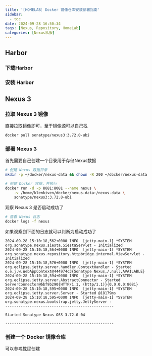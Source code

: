 ```yaml
---
title: '[HOMELAB] Docker 镜像仓库安装部署指南'
sidebar:
  - toc
date: 2024-09-28 16:50:34
tags: [Nexus, Repository, HomeLab]
categories: [Nexus私服]
---
```


## Harbor

### 下载Harbor

### 安装 Harbor

## Nexus 3

### 拉取 Nexus 3 镜像

直接拉取镜像即可，至于镜像源可以自己找
```bash
docker pull sonatype/nexus3:3.72.0-ubi
```

### 部署 Nexus 3

首先需要自己创建一个目录用于存储Nexus数据
```bash
# 创建 Nexus 数据目录
mkdir -p ~/docker/nexus-data && chown -R 200 ~/docker/nexus-data

# 创建 Docker 容器，并执行
docker run -d -p 8081:8081 --name nexus \
    -v /home/klenkiven/docker/nexus-data:/nexus-data \
    sonatype/nexus3:3.72.0-ubi
```

观察 Nexus 3 是否启动成功了

```bash
# 查看 Nexus 日志
docker logs -f nexus
```

如果观察到下面的日志就可以判断为启动成功了
```
2024-09-28 15:10:18,562+0000 INFO  [jetty-main-1] *SYSTEM org.sonatype.nexus.siesta.SiestaServlet - Initialized
2024-09-28 15:10:18,564+0000 INFO  [jetty-main-1] *SYSTEM org.sonatype.nexus.repository.httpbridge.internal.ViewServlet - Initialized
2024-09-28 15:10:18,576+0000 INFO  [jetty-main-1] *SYSTEM org.eclipse.jetty.server.handler.ContextHandler - Started o.e.j.w.WebAppContext@444974c3{Sonatype Nexus,/,null,AVAILABLE}
2024-09-28 15:10:18,594+0000 INFO  [jetty-main-1] *SYSTEM org.eclipse.jetty.server.AbstractConnector - Started ServerConnector@6bf9b290{HTTP/1.1, (http/1.1)}{0.0.0.0:8081}
2024-09-28 15:10:18,595+0000 INFO  [jetty-main-1] *SYSTEM org.eclipse.jetty.server.Server - Started @18179ms
2024-09-28 15:10:18,595+0000 INFO  [jetty-main-1] *SYSTEM org.sonatype.nexus.bootstrap.jetty.JettyServer - 
-------------------------------------------------

Started Sonatype Nexus OSS 3.72.0-04

-------------------------------------------------
```

### 创建一个 Docker 镜像仓库

可以参考[教程](https://wiki.eryajf.net/pages/1816.html)创建

